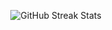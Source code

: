 <p align="center">
  <img src="https://github-readme-streak-stats.herokuapp.com/?user=chhavientrar" alt="GitHub Streak Stats" />
</p>

